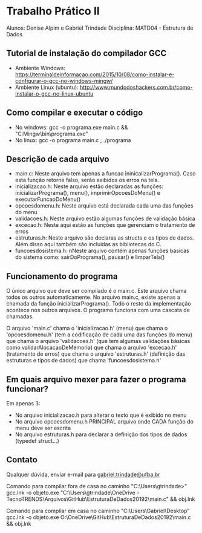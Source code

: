 # Trabalho Prático II

Alunos: Denise Alpim e Gabriel Trindade
Disciplina: MATD04 - Estrutura de Dados <br />

## Tutorial de instalação do compilador GCC
	
* Ambiente Windows: https://terminaldeinformacao.com/2015/10/08/como-instalar-e-configurar-o-gcc-no-windows-mingw/
* Ambiente Linux (ubuntu): http://www.mundodoshackers.com.br/como-instalar-o-gcc-no-linux-ubuntu

## Como compilar e executar o código

* No windows: gcc -o programa.exe main.c && "C:Mingw\bin\programa.exe"
* No linux: gcc -o programa main.c ; ./programa

## Descrição de cada arquivo

* main.c: Neste arquivo tem apenas a funcao ininicalizarPrograma(). Caso esta função retorne falso, serão exibidos os erros na tela.
* inicializacao.h: Neste arquivo estão declaradas as funções: inicializarPrograma(), menu(), imprimirOpcoesDoMenu() e executarFuncaoDoMenu()
* opcoesdomenu.h: Neste arquivo está declarada cada uma das funções do menu
* validacoes.h: Neste arquivo estão algumas funções de validação básica
* excecao.h: Neste aqui estão as funções que gerenciam o tratamento de erros
* estruturas.h: Neste arquivo são declaras as structs e os tipos de dados. Além disso aqui também são incluidas as bibliotecas do C.
* funcoesdosistema.h: nNeste arquivo contém apenas funções básicas do sistema como: sairDoPrograma(), pausar() e limparTela()

## Funcionamento do programa

O único arquivo que deve ser compilado é o main.c. Este arquivo chama todos os outros automaticamente. No arquivo main.c, existe apenas a chamada da função inicializarPrograma(). Todo o resto da implementação acontece nos outros arquivos. O programa funciona com uma cascata de chamadas.

O arquivo 'main.c' chama o 'inicializacao.h' (menu) que chama o 'opcoesdomenu.h' (tem a codificação de cada uma das funções do menu) que chama o arquivo 'validacoes.h' (que tem algumas validações básicas como validarAlocacaoDeMemoria) que chama o arquivo 'excecao.h' (tratamento de erros) que chama o arquivo 'estruturas.h' (definição das estruturas e tipos de dados) que chama 'funcoesdosistema.h'

## Em quais arquivo mexer para fazer o programa funcionar?

Em apenas 3:

* No arquivo inicializacao.h para alterar o texto que é exibido no menu
* No arquivo opcoesdomenu.h PRINCIPAL arquivo onde CADA função do menu deve ser escrita
* No arquivo estruturas.h para declarar a definição dos tipos de dados (typedef struct...)

## Contato

Qualquer dúvida, enviar e-mail para gabriel.trindade@ufba.br

Comando para compilar fora de casa no caminho "C:\Users\gtrindade>"
gcc.lnk -o objeto.exe "C:\Users\gtrindade\OneDrive - TecnoTRENDS\Arquivos\GitHub\EstruturaDeDados20192\main.c" && obj.lnk

Comando para compilar em casa no caminho "C:\Users\Gabriel\Desktop"
gcc.lnk -o objeto.exe O:\OneDrive\GitHub\EstruturaDeDados20192\main.c && obj.lnk	
